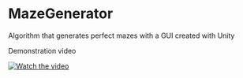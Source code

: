 # MazeGenerator
Algorithm that generates perfect mazes with a GUI created with Unity

Demonstration video

[![Watch the video](https://i.imgur.com/vKb2F1B.png)](https://youtu.be/T_79o8ZVquM)
